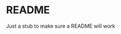 
<!-- README.md is generated from README.Rmd. Please edit that file -->

# README

<!-- badges: start -->
<!-- badges: end -->

Just a stub to make sure a README will work
